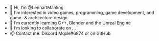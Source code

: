 - 👋 Hi, I’m @LennartMahling
- 👀 I'm interested in video games, programming, game development, and game- & architecture design
- 🌱 I’m currently learning C++, Blender and the Unreal Engine
- 💞️ I’m looking to collaborate on ...
- 📫 Contact me: Discord Mqxle#6874 or on GitHub

<!---
LennartMahling/LennartMahling is a 16-year-old student from Germany, Berlin who is interested in video games, programming, game development, and game- & architecture design
during the school.
--->
